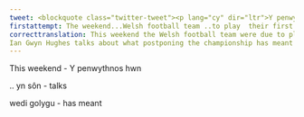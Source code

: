 ```yaml
---
tweet: <blockquote class="twitter-tweet"><p lang="cy" dir="ltr">Y penwythnos hwn roedd tîm bêl-droed Cymru fod i chwarae eu gem gyntaf ym Mhencampwriaeth Ewros 2020 yn Baku! <br><br>Dyma Ian Gwyn Hughes yn sôn am beth mae gohirio&#39;r bencampwriaeth wedi golygu i Gymdeithas Bêl-droed Cymru ⚽🏴󠁧󠁢󠁷󠁬󠁳󠁿<a href="https://twitter.com/FAWales?ref_src=twsrc%5Etfw">@FAWales</a> <a href="https://t.co/iFBEewGXjC">pic.twitter.com/iFBEewGXjC</a></p>&mdash; Heno 🏴󠁧󠁢󠁷󠁬󠁳󠁿 (@HenoS4C) <a href="https://twitter.com/HenoS4C/status/1271144494826762241?ref_src=twsrc%5Etfw">June 11, 2020</a></blockquote> <script async src="https://platform.twitter.com/widgets.js" charset="utf-8"></script>
firstattempt: The weekend...Welsh football team ..to play  their first game Euro 2020 in Baku! Here is Ian Gwyn Hughes...tournament.....Welh Football.
correcttranslation: This weekend the Welsh football team were due to play their first match at the Euro 2020 Championship in Baku!
Ian Gwyn Hughes talks about what postponing the championship has meant for the Football Association of Wales. 
---
```


This weekend - Y penwythnos hwn

.. yn sôn - talks

wedi golygu - has meant







